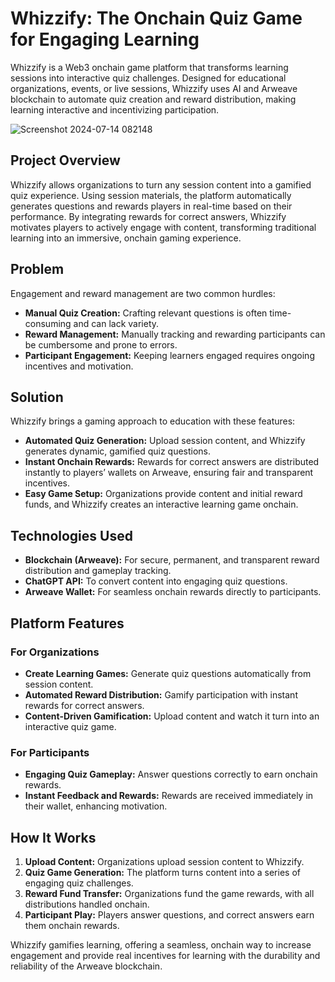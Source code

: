 # Whizzify: The Onchain Quiz Game for Engaging Learning

Whizzify is a Web3 onchain game platform that transforms learning sessions into interactive quiz challenges. Designed for educational organizations, events, or live sessions, Whizzify uses AI and Arweave blockchain to automate quiz creation and reward distribution, making learning interactive and incentivizing participation.

![Screenshot 2024-07-14 082148](https://github.com/user-attachments/assets/1b696e22-50df-478d-9bdb-8252bdff58ef)

## Project Overview
Whizzify allows organizations to turn any session content into a gamified quiz experience. Using session materials, the platform automatically generates questions and rewards players in real-time based on their performance. By integrating rewards for correct answers, Whizzify motivates players to actively engage with content, transforming traditional learning into an immersive, onchain gaming experience.

## Problem
Engagement and reward management are two common hurdles:

- **Manual Quiz Creation:** Crafting relevant questions is often time-consuming and can lack variety.
- **Reward Management:** Manually tracking and rewarding participants can be cumbersome and prone to errors.
- **Participant Engagement:** Keeping learners engaged requires ongoing incentives and motivation.

## Solution
Whizzify brings a gaming approach to education with these features:

- **Automated Quiz Generation:** Upload session content, and Whizzify generates dynamic, gamified quiz questions.
- **Instant Onchain Rewards:** Rewards for correct answers are distributed instantly to players’ wallets on Arweave, ensuring fair and transparent incentives.
- **Easy Game Setup:** Organizations provide content and initial reward funds, and Whizzify creates an interactive learning game onchain.

## Technologies Used
- **Blockchain (Arweave):** For secure, permanent, and transparent reward distribution and gameplay tracking.
- **ChatGPT API:** To convert content into engaging quiz questions.
- **Arweave Wallet:** For seamless onchain rewards directly to participants.

## Platform Features

### For Organizations
- **Create Learning Games:** Generate quiz questions automatically from session content.
- **Automated Reward Distribution:** Gamify participation with instant rewards for correct answers.
- **Content-Driven Gamification:** Upload content and watch it turn into an interactive quiz game.

### For Participants
- **Engaging Quiz Gameplay:** Answer questions correctly to earn onchain rewards.
- **Instant Feedback and Rewards:** Rewards are received immediately in their wallet, enhancing motivation.

## How It Works
1. **Upload Content:** Organizations upload session content to Whizzify.
2. **Quiz Game Generation:** The platform turns content into a series of engaging quiz challenges.
3. **Reward Fund Transfer:** Organizations fund the game rewards, with all distributions handled onchain.
4. **Participant Play:** Players answer questions, and correct answers earn them onchain rewards.

Whizzify gamifies learning, offering a seamless, onchain way to increase engagement and provide real incentives for learning with the durability and reliability of the Arweave blockchain.
